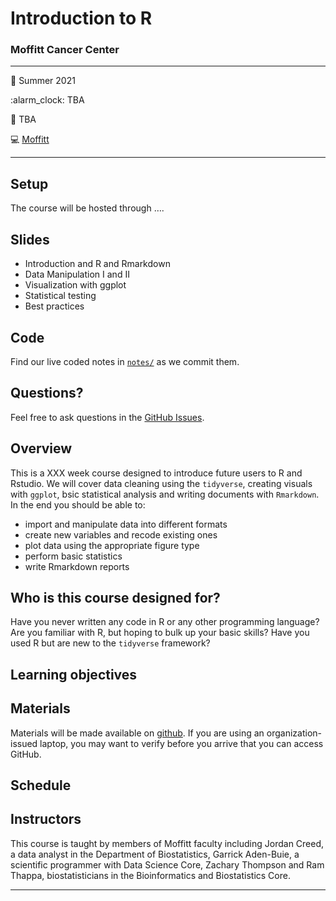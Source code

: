 
<!-- README.md is generated from README.Rmd. Please edit that file -->

# Introduction to R

### Moffitt Cancer Center

-----

:calendar: Summer 2021

:alarm\_clock: TBA

:office: TBA

:computer: [Moffitt](https://moffitt.org/)

-----

## Setup

The course will be hosted through ….

<!-- 
* When you're done, put a green post-it on your computer. 
* If you need help, put up a pink post-it.
-->

## Slides

<!--
* Rewrite as links to slides on github once they are made
* [Name of talk](path/to/slides.pdf)
-->

  - Introduction and R and Rmarkdown
  - Data Manipulation I and II
  - Visualization with ggplot
  - Statistical testing
  - Best practices

## Code

Find our live coded notes in [`notes/`](notes/) as we commit them.

## Questions?

Feel free to ask questions in the [GitHub Issues](https://github.com).

## Overview

This is a XXX week course designed to introduce future users to R and
Rstudio. We will cover data cleaning using the `tidyverse`, creating
visuals with `ggplot`, bsic statistical analysis and writing documents
with `Rmarkdown`. In the end you should be able to:

<!--
Each instructor should provide a one sentence summary of what participants
will be able to do after thier lecture 
-->

  - import and manipulate data into different formats
  - create new variables and recode existing ones
  - plot data using the appropriate figure type
  - perform basic statistics
  - write Rmarkdown reports

## Who is this course designed for?

Have you never written any code in R or any other programming language?
Are you familiar with R, but hoping to bulk up your basic skills? Have
you used R but are new to the `tidyverse` framework?

## Learning objectives

## Materials

Materials will be made available on
[github](https://github.com/FridleyLab/Introduction-to-R/). If you are
using an organization-issued laptop, you may want to verify before you
arrive that you can access GitHub.

## Schedule

## Instructors

<!--
Add links to personal websites and double check personal info
* add small blurbs/pictures for each instructor? 
-->

This course is taught by members of Moffitt faculty including Jordan
Creed, a data analyst in the Department of Biostatistics, Garrick
Aden-Buie, a scientific programmer with Data Science Core, Zachary
Thompson and Ram Thappa, biostatisticians in the Bioinformatics and
Biostatistics Core.

-----
